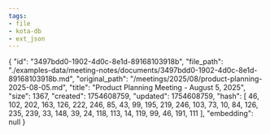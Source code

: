 ```yaml
---
tags:
- file
- kota-db
- ext_json
---
```

{
  "id": "3497bdd0-1902-4d0c-8e1d-89168103918b",
  "file_path": "./examples-data/meeting-notes/documents/3497bdd0-1902-4d0c-8e1d-89168103918b.md",
  "original_path": "/meetings/2025/08/product-planning-2025-08-05.md",
  "title": "Product Planning Meeting - August 5, 2025",
  "size": 1367,
  "created": 1754608759,
  "updated": 1754608759,
  "hash": [
    46,
    102,
    202,
    163,
    126,
    222,
    246,
    85,
    43,
    99,
    195,
    219,
    246,
    103,
    73,
    10,
    84,
    126,
    235,
    239,
    33,
    148,
    39,
    24,
    118,
    113,
    14,
    119,
    99,
    46,
    191,
    111
  ],
  "embedding": null
}